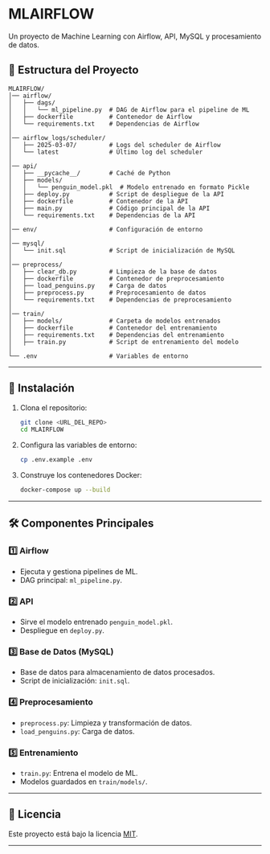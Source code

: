 # MLAIRFLOW

Un proyecto de Machine Learning con Airflow, API, MySQL y procesamiento de datos.

## 📂 Estructura del Proyecto

```
MLAIRFLOW/
│── airflow/
│   ├── dags/
│   │   └── ml_pipeline.py  # DAG de Airflow para el pipeline de ML
│   ├── dockerfile          # Contenedor de Airflow
│   └── requirements.txt    # Dependencias de Airflow
│
│── airflow_logs/scheduler/
│   ├── 2025-03-07/         # Logs del scheduler de Airflow
│   └── latest              # Último log del scheduler
│
│── api/
│   ├── __pycache__/        # Caché de Python
│   ├── models/
│   │   └── penguin_model.pkl  # Modelo entrenado en formato Pickle
│   ├── deploy.py           # Script de despliegue de la API
│   ├── dockerfile          # Contenedor de la API
│   ├── main.py             # Código principal de la API
│   └── requirements.txt    # Dependencias de la API
│
│── env/                    # Configuración de entorno
│
│── mysql/
│   └── init.sql            # Script de inicialización de MySQL
│
│── preprocess/
│   ├── clear_db.py         # Limpieza de la base de datos
│   ├── dockerfile          # Contenedor de preprocesamiento
│   ├── load_penguins.py    # Carga de datos
│   ├── preprocess.py       # Preprocesamiento de datos
│   └── requirements.txt    # Dependencias de preprocesamiento
│
│── train/
│   ├── models/             # Carpeta de modelos entrenados
│   ├── dockerfile          # Contenedor del entrenamiento
│   ├── requirements.txt    # Dependencias del entrenamiento
│   ├── train.py            # Script de entrenamiento del modelo
│
└── .env                    # Variables de entorno
```

---

## 🚀 Instalación

1. Clona el repositorio:
   ```bash
   git clone <URL_DEL_REPO>
   cd MLAIRFLOW
   ```

2. Configura las variables de entorno:
   ```bash
   cp .env.example .env
   ```

3. Construye los contenedores Docker:
   ```bash
   docker-compose up --build
   ```

---

## 🛠️ Componentes Principales

### 1️⃣ **Airflow**
- Ejecuta y gestiona pipelines de ML.
- DAG principal: `ml_pipeline.py`.

### 2️⃣ **API**
- Sirve el modelo entrenado `penguin_model.pkl`.
- Despliegue en `deploy.py`.

### 3️⃣ **Base de Datos (MySQL)**
- Base de datos para almacenamiento de datos procesados.
- Script de inicialización: `init.sql`.

### 4️⃣ **Preprocesamiento**
- `preprocess.py`: Limpieza y transformación de datos.
- `load_penguins.py`: Carga de datos.

### 5️⃣ **Entrenamiento**
- `train.py`: Entrena el modelo de ML.
- Modelos guardados en `train/models/`.

---

## 📜 Licencia

Este proyecto está bajo la licencia [MIT](LICENSE).

---
